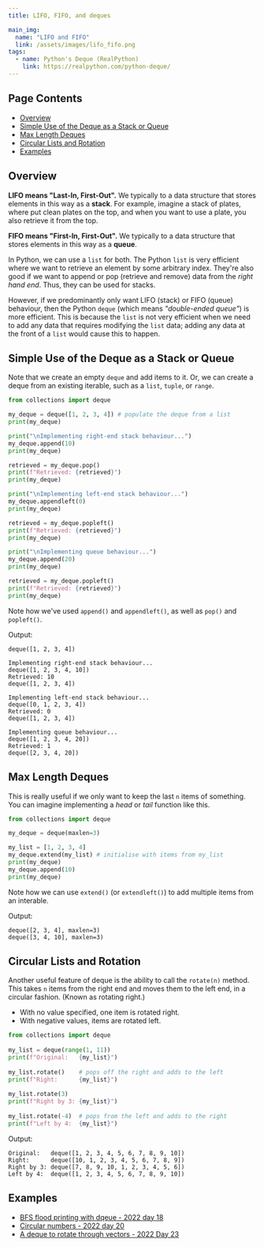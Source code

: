 ```yaml
---
title: LIFO, FIFO, and deques

main_img:
  name: "LIFO and FIFO"
  link: /assets/images/lifo_fifo.png
tags: 
  - name: Python's Deque (RealPython)
    link: https://realpython.com/python-deque/
---
```

## Page Contents

- [Overview](#overview)
- [Simple Use of the Deque as a Stack or Queue](#simple-use-of-the-deque-as-a-stack-or-queue)
- [Max Length Deques](#max-length-deques)
- [Circular Lists and Rotation](#circular-lists-and-rotation)
- [Examples](#examples)

## Overview

**LIFO means "Last-In, First-Out".** We typically to a data structure that stores elements in this way as a **stack**. For example, imagine a stack of plates, where put clean plates on the top, and when you want to use a plate, you also retrieve it from the top.

**FIFO means "First-In, First-Out".** We typically to a data structure that stores elements in this way as a **queue**.

In Python, we can use a `list` for both. The Python `list` is very efficient where we want to retrieve an element by some arbitrary index. They're also good if we want to append or pop (retrieve and remove) data from the _right hand end_.  Thus, they can be used for stacks.

However, if we predominantly only want LIFO (stack) or FIFO (queue) behaviour, then the Python `deque` (which means _"double-ended queue"_) is more efficient. This is because the `list` is not very efficient when we need to add any data that requires modifying the `list` data; adding any data at the front of a `list` would cause this to happen.

## Simple Use of the Deque as a Stack or Queue

Note that we create an empty `deque` and add items to it.  Or, we can create a deque from an existing iterable, such as a `list`, `tuple`, or `range`.

```python
from collections import deque

my_deque = deque([1, 2, 3, 4]) # populate the deque from a list
print(my_deque)

print("\nImplementing right-end stack behaviour...")
my_deque.append(10)
print(my_deque)

retrieved = my_deque.pop()
print(f"Retrieved: {retrieved}")
print(my_deque)

print("\nImplementing left-end stack behaviour...")
my_deque.appendleft(0)
print(my_deque)

retrieved = my_deque.popleft()
print(f"Retrieved: {retrieved}")
print(my_deque)

print("\nImplementing queue behaviour...")
my_deque.append(20)
print(my_deque)

retrieved = my_deque.popleft()
print(f"Retrieved: {retrieved}")
print(my_deque)
```

Note how we've used `append()` and `appendleft()`, as well as `pop()` and `popleft()`.

Output:

```text
deque([1, 2, 3, 4])

Implementing right-end stack behaviour...
deque([1, 2, 3, 4, 10])
Retrieved: 10
deque([1, 2, 3, 4])

Implementing left-end stack behaviour...
deque([0, 1, 2, 3, 4])
Retrieved: 0
deque([1, 2, 3, 4])

Implementing queue behaviour...
deque([1, 2, 3, 4, 20])
Retrieved: 1
deque([2, 3, 4, 20])
```

## Max Length Deques

This is really useful if we only want to keep the last `n` items of something. You can imagine implementing a _head_ or _tail_ function like this.

```python
from collections import deque

my_deque = deque(maxlen=3)

my_list = [1, 2, 3, 4]
my_deque.extend(my_list) # initialise with items from my_list
print(my_deque)
my_deque.append(10)
print(my_deque)
```

Note how we can use `extend()` (or `extendleft()`) to add multiple items from an interable.

Output:

```text
deque([2, 3, 4], maxlen=3)
deque([3, 4, 10], maxlen=3)
```

## Circular Lists and Rotation

Another useful feature of deque is the ability to call the `rotate(n)` method.  This takes `n` items from the right end and moves them to the left end, in a circular fashion.  (Known as rotating right.)   

- With no value specified, one item is rotated right. 
- With negative values, items are rotated left.

```python
from collections import deque
 
my_list = deque(range(1, 11))
print(f"Original:   {my_list}")
 
my_list.rotate()    # pops off the right and adds to the left
print(f"Right:      {my_list}")
 
my_list.rotate(3)
print(f"Right by 3: {my_list}")
 
my_list.rotate(-4)  # pops from the left and adds to the right
print(f"Left by 4:  {my_list}")
```

Output:

```text
Original:   deque([1, 2, 3, 4, 5, 6, 7, 8, 9, 10])
Right:      deque([10, 1, 2, 3, 4, 5, 6, 7, 8, 9])
Right by 3: deque([7, 8, 9, 10, 1, 2, 3, 4, 5, 6])
Left by 4:  deque([1, 2, 3, 4, 5, 6, 7, 8, 9, 10])
```

## Examples

- [BFS flood printing with dqeue - 2022 day 18](/2022/18)
- [Circular numbers - 2022 day 20](/2022/20)
- [A deque to rotate through vectors - 2022 Day 23](/2022/23)
